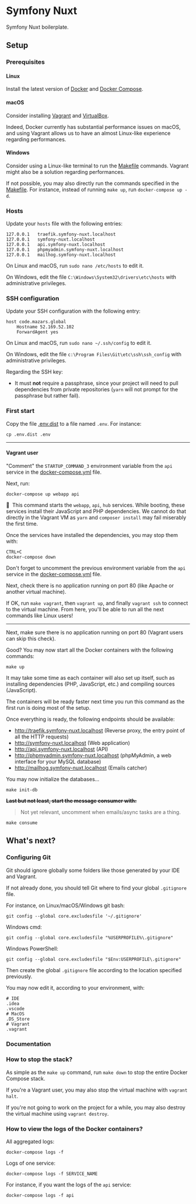 # Symfony Nuxt

Symfony Nuxt boilerplate.

## Setup

### Prerequisites

#### Linux

Install the latest version of [Docker](https://docs.docker.com/install/) and
[Docker Compose](https://docs.docker.com/compose/install/).

#### macOS

Consider installing [Vagrant](https://www.vagrantup.com/) and [VirtualBox](https://www.virtualbox.org/).

Indeed, Docker currently has substantial performance issues on macOS, and using Vagrant allows us to have an almost
Linux-like experience regarding performances.

#### Windows

Consider using a Linux-like terminal to run the [Makefile](Makefile) commands.
Vagrant might also be a solution regarding performances.

If not possible, you may also directly run the commands specified in the [Makefile](Makefile).
For instance, instead of running `make up`, run `docker-compose up -d`.

### Hosts

Update your `hosts` file with the following entries:

```
127.0.0.1   traefik.symfony-nuxt.localhost
127.0.0.1   symfony-nuxt.localhost
127.0.0.1   api.symfony-nuxt.localhost
127.0.0.1   phpmyadmin.symfony-nuxt.localhost
127.0.0.1   mailhog.symfony-nuxt.localhost
```

On Linux and macOS, run `sudo nano /etc/hosts` to edit it.

On Windows, edit the file `C:\Windows\System32\drivers\etc\hosts` with administrative privileges.

### SSH configuration

Update your SSH configuration with the following entry:

```
host code.mazars.global
    Hostname 52.169.52.102
    ForwardAgent yes
```

On Linux and macOS, run `sudo nano ~/.ssh/config` to edit it.

On Windows, edit the file `c:\Program Files\Git\etc\ssh\ssh_config` with administrative privileges.

Regarding the SSH key:

* It must **not** require a passphrase, since your project will need to pull dependencies from private repositories
  (`yarn` will not prompt for the passphrase but rather fail).

### First start

Copy the file [.env.dist](.env.dist) to a file named `.env`. For instance:

```
cp .env.dist .env
```

---

#### Vagrant user

"Comment" the `STARTUP_COMMAND_3` environment variable from the `api` service
in the [docker-compose.yml](docker-compose.yml) file.

Next, run:

```
docker-compose up webapp api
```

📣&nbsp;&nbsp;This command starts the `webapp`, `api`, `hub` services. While booting, these services
install their JavaScript and PHP dependencies. We cannot do that directly in the Vagrant VM as `yarn` and
`composer install` may fail miserably the first time.

Once the services have installed the dependencies, you may stop them with:

```
CTRL+C
docker-compose down
```

Don't forget to uncomment the previous environment variable from the `api` service
in the [docker-compose.yml](docker-compose.yml) file.

Next, check there is no application running on port 80 (like Apache or another virtual machine).

If OK, run `make vagrant`, then `vagrant up`, and finally `vagrant ssh` to connect to the virtual machine.
From here, you'll be able to run all the next commands like Linux users!

---

Next, make sure there is no application running on port 80 (Vagrant users can skip this check).

Good? You may now start all the Docker containers with the following commands:

```
make up
```

It may take some time as each container will also set up itself, such as installing dependencies (PHP, JavaScript, etc.)
and compiling sources (JavaScript).

The containers will be ready faster next time you run this command as the first run is doing most of the setup.

Once everything is ready, the following endpoints should be available:

* http://traefik.symfony-nuxt.localhost (Reverse proxy, the entry point of all the HTTP requests)
* http://symfony-nuxt.localhost (Web application)
* http://api.symfony-nuxt.localhost (API)
* http://phpmyadmin.symfony-nuxt.localhost (phpMyAdmin, a web interface for your MySQL database)
* http://mailhog.symfony-nuxt.localhost (Emails catcher)

You may now initialize the databases...

```
make init-db
```

**~~Last but not least, start the message consumer with:~~**

> Not yet relevant, uncomment when emails/async tasks are a thing.

```
make consume
```

## What's next?

### Configuring Git

Git should ignore globally some folders like those generated by your IDE and Vagrant.

If not already done, you should tell Git where to find your global `.gitignore` file.

For instance, on Linux/macOS/Windows git bash:

```
git config --global core.excludesfile '~/.gitignore'
```

Windows cmd:

```
git config --global core.excludesfile "%USERPROFILE%\.gitignore"
```

Windows PowerShell:

```
git config --global core.excludesfile "$Env:USERPROFILE\.gitignore"
```

Then create the global `.gitignore` file according to the location specified previously.

You may now edit it, according to your environment, with:

```
# IDE
.idea
.vscode
# MacOS
.DS_Store
# Vagrant
.vagrant
```

### Documentation

### How to stop the stack?

As simple as the `make up` command, run `make down` to stop the entire Docker Compose stack.

If you're a Vagrant user, you may also stop the virtual machine with `vagrant halt`.

If you're not going to work on the project for a while, you may also destroy
the virtual machine using `vagrant destroy`.

### How to view the logs of the Docker containers?

All aggregated logs:

```
docker-compose logs -f
```

Logs of one service:

```
docker-compose logs -f SERVICE_NAME
```

For instance, if you want the logs of the `api` service:
```
docker-compose logs -f api
```
